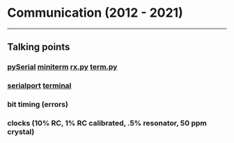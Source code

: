 # Communication (2012 - 2021)

---

## Talking points

### [pySerial](https://github.com/pyserial/pyserial) [miniterm](http://pyserial.readthedocs.org/en/latest/tools.html#module-serial.tools.miniterm) [rx.py](python/term.py) [term.py](python/term.py)

### [serialport](https://www.npmjs.com/package/serialport) [terminal](https://www.npmjs.com/package/serialport#command-line-tools)

### bit timing (errors)

### clocks (10% RC, 1% RC calibrated, .5% resonator, 50 ppm crystal)